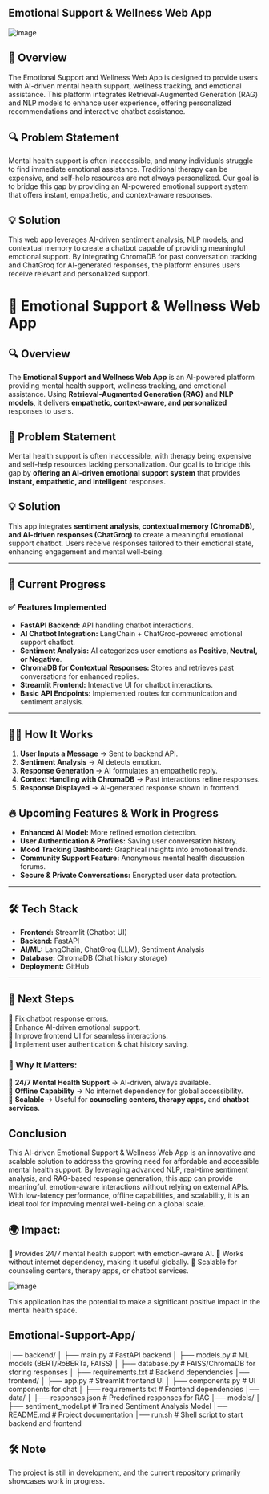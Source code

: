 ## Emotional Support & Wellness Web App

![image](https://github.com/user-attachments/assets/39440fc0-602d-45eb-ae0a-47e9b8bf680d)



## 🌿 Overview

The Emotional Support and Wellness Web App is designed to provide users with AI-driven mental health support, wellness tracking, and emotional assistance. This platform integrates Retrieval-Augmented Generation (RAG) and NLP models to enhance user experience, offering personalized recommendations and interactive chatbot assistance.

## 🔍 Problem Statement

Mental health support is often inaccessible, and many individuals struggle to find immediate emotional assistance. Traditional therapy can be expensive, and self-help resources are not always personalized. Our goal is to bridge this gap by providing an AI-powered emotional support system that offers instant, empathetic, and context-aware responses.

## 💡 Solution

This web app leverages AI-driven sentiment analysis, NLP models, and contextual memory to create a chatbot capable of providing meaningful emotional support. By integrating ChromaDB for past conversation tracking and ChatGroq for AI-generated responses, the platform ensures users receive relevant and personalized support.

# 🌿 Emotional Support & Wellness Web App

## 🔍 Overview
The **Emotional Support and Wellness Web App** is an AI-powered platform providing mental health support, wellness tracking, and emotional assistance. Using **Retrieval-Augmented Generation (RAG)** and **NLP models**, it delivers **empathetic, context-aware, and personalized** responses to users.

## 🚨 Problem Statement
Mental health support is often inaccessible, with therapy being expensive and self-help resources lacking personalization. Our goal is to bridge this gap by **offering an AI-driven emotional support system** that provides **instant, empathetic, and intelligent** responses.

## 💡 Solution
This app integrates **sentiment analysis, contextual memory (ChromaDB), and AI-driven responses (ChatGroq)** to create a meaningful emotional support chatbot. Users receive responses tailored to their emotional state, enhancing engagement and mental well-being.

---

## 🚀 Current Progress
### ✅ Features Implemented
- **FastAPI Backend:** API handling chatbot interactions.
- **AI Chatbot Integration:** LangChain + ChatGroq-powered emotional support chatbot.
- **Sentiment Analysis:** AI categorizes user emotions as **Positive, Neutral, or Negative**.
- **ChromaDB for Contextual Responses:** Stores and retrieves past conversations for enhanced replies.
- **Streamlit Frontend:** Interactive UI for chatbot interactions.
- **Basic API Endpoints:** Implemented routes for communication and sentiment analysis.

---

## 🧞‍♂️ How It Works
1. **User Inputs a Message** → Sent to backend API.
2. **Sentiment Analysis** → AI detects emotion.
3. **Response Generation** → AI formulates an empathetic reply.
4. **Context Handling with ChromaDB** → Past interactions refine responses.
5. **Response Displayed** → AI-generated response shown in frontend.

## 🔥 Upcoming Features & Work in Progress
- **Enhanced AI Model:** More refined emotion detection.
- **User Authentication & Profiles:** Saving user conversation history.
- **Mood Tracking Dashboard:** Graphical insights into emotional trends.
- **Community Support Feature:** Anonymous mental health discussion forums.
- **Secure & Private Conversations:** Encrypted user data protection.

---

## 🛠️ Tech Stack
- **Frontend:** Streamlit (Chatbot UI)
- **Backend:** FastAPI
- **AI/ML:** LangChain, ChatGroq (LLM), Sentiment Analysis
- **Database:** ChromaDB (Chat history storage)
- **Deployment:** GitHub

---

## 📌 Next Steps
🔹 Fix chatbot response errors.  
🔹 Enhance AI-driven emotional support.  
🔹 Improve frontend UI for seamless interactions.  
🔹 Implement user authentication & chat history saving.  

### 🚀 Why It Matters:
🔹 **24/7 Mental Health Support** → AI-driven, always available.  
🔹 **Offline Capability** → No internet dependency for global accessibility.  
🔹 **Scalable** → Useful for **counseling centers, therapy apps,** and **chatbot services**.  

## Conclusion

This AI-driven Emotional Support & Wellness Web App is an innovative and scalable solution to address the growing need for affordable and accessible mental health support. By leveraging advanced NLP, real-time sentiment analysis, and RAG-based response generation, this app can provide meaningful, emotion-aware interactions without relying on external APIs. With low-latency performance, offline capabilities, and scalability, it is an ideal tool for improving mental well-being on a global scale.



## 🌍 Impact:
🔹 Provides 24/7 mental health support with emotion-aware AI.
🔹 Works without internet dependency, making it useful globally.
🔹 Scalable for counseling centers, therapy apps, or chatbot services.


![image](https://github.com/user-attachments/assets/fd9bcf72-5237-49f3-86ba-c396c0200521)

This application has the potential to make a significant positive impact in the mental health space.


## Emotional-Support-App/
│── backend/
│   ├── main.py                 # FastAPI backend
│   ├── models.py               # ML models (BERT/RoBERTa, FAISS)
│   ├── database.py             # FAISS/ChromaDB for storing responses
│   ├── requirements.txt        # Backend dependencies
│── frontend/
│   ├── app.py                  # Streamlit frontend UI
│   ├── components.py           # UI components for chat
│   ├── requirements.txt        # Frontend dependencies
│── data/
│   ├── responses.json          # Predefined responses for RAG
│── models/
│   ├── sentiment_model.pt      # Trained Sentiment Analysis Model
│── README.md                   # Project documentation
│── run.sh                      # Shell script to start backend and frontend

## 🛠️ Note

The project is still in development, and the current repository primarily showcases work in progress.
